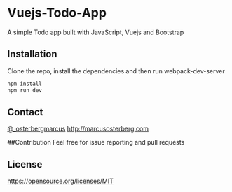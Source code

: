 # Vuejs-Todo-App

A simple Todo app built with JavaScript, Vuejs and Bootstrap

## Installation

Clone the repo, install the dependencies and then run webpack-dev-server

```bash
npm install
npm run dev
```

## Contact
[@_osterbergmarcus](http://www.twitter.com/osterbergmarcus)
http://marcusosterberg.com

##Contribution
Feel free for issue reporting and pull requests

## License
https://opensource.org/licenses/MIT
